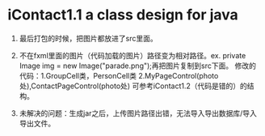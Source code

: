 # iContact1.1 a class design for java

1. 最后打包的时候，把图片都放进了src里面。

2. 不在fxml里面的图片（代码加载的图片）路径变为相对路径。ex. private Image img = new Image("parade.png");再把图片复制到src下面。
   修改的代码：1.GroupCell类，PersonCell类
              2.MyPageControl(photo处),ContactPageControl(photo处)
   可参考iContact1.2（代码是错的）的结构。
              
3. 未解决的问题：生成jar之后，上传图片路径出错，无法导入导出数据库/导入导出文件。
